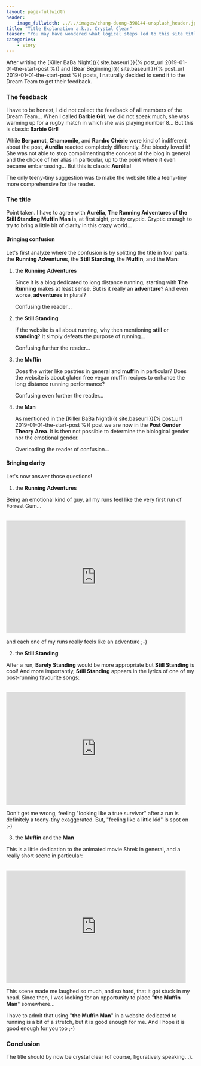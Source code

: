 ```yaml
---
layout: page-fullwidth
header:
    image_fullwidth: ../../images/chang-duong-398144-unsplash_header.jpg
title: "Title Explanation a.k.a. Crystal Clear"
teaser: "You may have wondered what logical steps led to this site title..."
categories:
    - story
---
```


After writing the [Killer BaBa Night]({{ site.baseurl }}{% post_url 2019-01-01-the-start-post %}) 
and [Bear Beginning]({{ site.baseurl }}{% post_url 2019-01-01-the-start-post %}) posts, 
I naturally decided to send it to the Dream Team to get their feedback.

### The feedback

I have to be honest, I did not collect the feedback of all members of the Dream Team...
 When I called **Barbie Girl**, we did not speak much, 
 she was warming up for a rugby match in which she was playing number 8...
But this is classic **Barbie Girl**!

While **Bergamot**, **Chamomile**, and **Rambo Chérie** were kind of indifferent 
about the post, **Aurélia** reacted completely differently. She bloody loved it!
She was not able to stop complimenting the concept of the blog in general and the choice of her alias in particular, 
up to the point where it even became embarrassing... But this is classic **Aurélia**! 

The only teeny-tiny suggestion was to make the website title a teeny-tiny more comprehensive for the reader.

### The title

Point taken. I have to agree with **Aurélia**, **The Running Adventures of the Still Standing Muffin Man** is,
 at first sight, pretty cryptic. Cryptic enough to try to bring a little bit of clarity in this crazy world...
 
#### Bringing confusion

Let's first analyze where the confusion is by splitting the title in four parts: 
the **Running Adventures**, the **Still Standing**, the **Muffin**, and the **Man**:
 
1. the **Running Adventures**
    
   Since it is a blog dedicated to long distance running, starting with **The Running** makes at least sense. 
   But is it really an **adventure**? And even worse, **adventures** in plural? 
   
   Confusing the reader...
    
2. the **Still Standing**
    
   If the website is all about running, why then mentioning **still** or **standing**?
   It simply defeats the purpose of running... 
   
   Confusing further the reader...


3. the **Muffin**
    
   Does the writer like pastries in general and **muffin** in particular? 
     Does the website is about gluten free vegan muffin recipes to enhance the long distance running performance? 
    
    Confusing even further the reader...

4. the **Man**

   As mentioned in the [Killer BaBa Night]({{ site.baseurl }}{% post_url 2019-01-01-the-start-post %})
   post we are now in the **Post Gender Theory Area**. It is then not possible to determine 
    the biological gender nor the emotional gender. 
    
    Overloading the reader of confusion...

 
#### Bringing clarity
Let's now answer those questions! 

1. the **Running Adventures**

Being an emotional kind of guy, all my runs feel like the very first run of Forrest Gum...

<br>

  <iframe width="480" height="300"  src="https://www.youtube.com/embed/IFeUIJMwG4A" frameborder="0" allowfullscreen></iframe>

<br>

and each one of my runs really feels like an adventure ;-)

2. the **Still Standing**

After a run, **Barely Standing** would be more appropriate but **Still Standing** is cool!
And more importantly, **Still Standing** appears in the lyrics of one of my post-running favourite songs:
 
 <br>

  <iframe width="480" height="300" src="https://www.youtube.com/embed/NgzRea-9TuI" frameborder="0"  allowfullscreen></iframe>

<br>

  Don't get me wrong, feeling "looking like a true survivor" after a run is definitely a teeny-tiny exaggerated.
But, "feeling like a little kid" is spot on ;-)

3. the **Muffin** and the **Man**

This is a little dedication to the animated movie Shrek in general, and 
a really short scene in particular:

<br>

  <iframe width="480" height="300"  src="https://www.youtube.com/embed/3taMwAEGBVc" frameborder="0" allowfullscreen></iframe>

<br>

  This scene made me laughed so much, 
and so hard, that it got stuck in my head. Since then, I was looking
for an opportunity to place "**the Muffin Man**" somewhere...

  I have to admit that using "**the Muffin Man**" in a website dedicated to
running is a bit of a stretch, but it is good enough for me. And I hope it
is good enough for you too ;-)


### Conclusion
The title should by now be crystal clear (of course, figuratively speaking...).